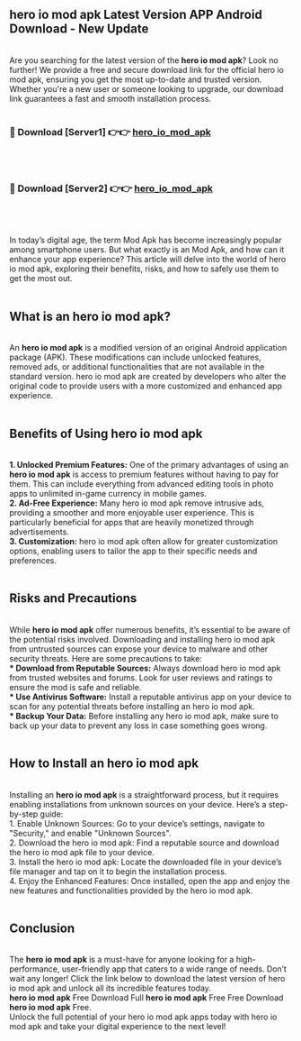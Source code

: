 ## hero io mod apk Latest Version APP Android Download - New Update
<br>
Are you searching for the latest version of the <strong>hero io mod apk</strong>? Look no further! We provide a free and secure download link for the official hero io mod apk, ensuring you get the most up-to-date and trusted version. Whether you're a new user or someone looking to upgrade, our download link guarantees a fast and smooth installation process.
<br>
<br>
<h3>🔴 Download [Server1] 👉👉 <a href="https://modyolo.store/hero+io+mod+apk">hero_io_mod_apk</a></h3><br>
<br>
<h3>🔴 Download [Server2] 👉👉 <a href="https://modyolo.store/hero+io+mod+apk">hero_io_mod_apk</a></h3><br>
<br>
<br>
In today’s digital age, the term Mod Apk has become increasingly popular among smartphone users. But what exactly is an Mod Apk, and how can it enhance your app experience? This article will delve into the world of hero io mod apk, exploring their benefits, risks, and how to safely use them to get the most out.
<br>
<br>
<h2>What is an hero io mod apk?</h2>
<br>
An <strong>hero io mod apk</strong> is a modified version of an original Android application package (APK). These modifications can include unlocked features, removed ads, or additional functionalities that are not available in the standard version. hero io mod apk are created by developers who alter the original code to provide users with a more customized and enhanced app experience.
<br>
<br>
<h2>Benefits of Using hero io mod apk</h2>
<br>
<strong> 1. Unlocked Premium Features:</strong> One of the primary advantages of using an <strong>hero io mod apk</strong> is access to premium features without having to pay for them. This can include everything from advanced editing tools in photo apps to unlimited in-game currency in mobile games.
<br>
<strong> 2. Ad-Free Experience:</strong> Many hero io mod apk remove intrusive ads, providing a smoother and more enjoyable user experience. This is particularly beneficial for apps that are heavily monetized through advertisements.
<br>
<strong> 3. Customization:</strong> hero io mod apk often allow for greater customization options, enabling users to tailor the app to their specific needs and preferences.
<br>
<br>
<h2>Risks and Precautions</h2>
<br>
While <strong>hero io mod apk</strong> offer numerous benefits, it’s essential to be aware of the potential risks involved. Downloading and installing hero io mod apk from untrusted sources can expose your device to malware and other security threats. Here are some precautions to take:
<br>
<strong> * Download from Reputable Sources:</strong> Always download hero io mod apk from trusted websites and forums. Look for user reviews and ratings to ensure the mod is safe and reliable.
<br>
<strong> * Use Antivirus Software:</strong> Install a reputable antivirus app on your device to scan for any potential threats before installing an hero io mod apk.
<br>
<strong> * Backup Your Data:</strong> Before installing any hero io mod apk, make sure to back up your data to prevent any loss in case something goes wrong.
<br>
<br>
<h2>How to Install an hero io mod apk</h2>
<br>
Installing an <strong>hero io mod apk</strong> is a straightforward process, but it requires enabling installations from unknown sources on your device. Here’s a step-by-step guide:
<br>
 1. Enable Unknown Sources: Go to your device’s settings, navigate to "Security," and enable "Unknown Sources".
<br>
 2. Download the hero io mod apk: Find a reputable source and download the hero io mod apk file to your device.
<br>
 3. Install the hero io mod apk: Locate the downloaded file in your device’s file manager and tap on it to begin the installation process.
<br>
 4. Enjoy the Enhanced Features: Once installed, open the app and enjoy the new features and functionalities provided by the hero io mod apk.
<br>
<br>
<h2><strong>Conclusion</strong></h2>
<br>
The <strong>hero io mod apk</strong> is a must-have for anyone looking for a high-performance, user-friendly app that caters to a wide range of needs. Don’t wait any longer! Click the link below to download the latest version of hero io mod apk and unlock all its incredible features today.
<br>
<strong>hero io mod apk</strong> Free Download Full <strong>hero io mod apk</strong> Free Free Download <strong>hero io mod apk</strong> Free.
<br>
Unlock the full potential of your hero io mod apk apps today with hero io mod apk and take your digital experience to the next level!